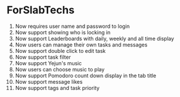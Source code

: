 # ForSlabTechs

1. Now requires user name and password to login
2. Now support showing who is locking in
3. Now support Leaderboards with daily, weekly and all time display
4. Now users can manage their own tasks and messages
5. Now support double click to edit task
6. Now support task filter
7. Now support Yejun's music
8. Now users can choose music to play
12. Now support Pomodoro count down display in the tab title
13. Now support message likes
14. Now support tags and task priority
